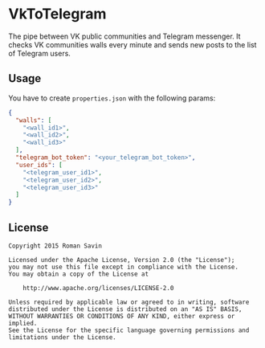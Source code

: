# VkToTelegram

The pipe between VK public communities and Telegram messenger. It checks VK communities walls every minute and sends
 new posts to the list of Telegram users.


## Usage

You have to create `properties.json` with the following params:

```json
{
  "walls": [
    "<wall_id1>",
    "<wall_id2>",
    "<wall_id3>"
  ],
  "telegram_bot_token": "<your_telegram_bot_token>",
  "user_ids": [
    "<telegram_user_id1>",
    "<telegram_user_id2>",
    "<telegram_user_id3>"
  ]
}
```

## License

    Copyright 2015 Roman Savin

    Licensed under the Apache License, Version 2.0 (the "License");
    you may not use this file except in compliance with the License.
    You may obtain a copy of the License at

        http://www.apache.org/licenses/LICENSE-2.0

    Unless required by applicable law or agreed to in writing, software
    distributed under the License is distributed on an "AS IS" BASIS,
    WITHOUT WARRANTIES OR CONDITIONS OF ANY KIND, either express or implied.
    See the License for the specific language governing permissions and
    limitations under the License.





